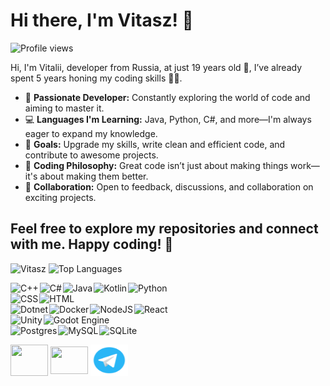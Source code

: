 # Hi there, I'm Vitasz! 👋
![Profile views](https://komarev.com/ghpvc/?username=Vitasz&style=flat-square)

Hi, I'm Vitalii, developer from Russia, at just 19 years old 👶, I’ve already spent 5 years honing my coding skills 🧑‍💻.
- 🚀 **Passionate Developer:** Constantly exploring the world of code and aiming to master it.
- 💻 **Languages I'm Learning:** Java, Python, C#, and more—I'm always eager to expand my knowledge.
- 🎯 **Goals:** Upgrade my skills, write clean and efficient code, and contribute to awesome projects.
- 🔧 **Coding Philosophy:** Great code isn’t just about making things work—it's about making them better.
- 🤝 **Collaboration:** Open to feedback, discussions, and collaboration on exciting projects.

## Feel free to explore my repositories and connect with me. Happy coding! 🎉

<img src="https://github-readme-stats.vercel.app/api?username=Vitasz&show_icons=true&theme=gotham&show=reviews,discussions_started,discussions_answered,prs_merged,prs_merged_percentage" alt="Vitasz" height = 320px/>  <img src="https://github-readme-stats.vercel.app/api/top-langs/?username=vitasz&layout=donut-vertical&theme=gotham&langs_count=4" alt="Top Languages" height = 320px/>
  <div style="display: flex; flex-wrap: wrap; flex-direction: raw; gap: 2px;">
    <img src="https://img.shields.io/badge/C++-%2300599C.svg?logo=c%2B%2B&logoColor=white" alt="C++" />
    <img src="https://img.shields.io/badge/C%23-%23239120.svg?logo=cshrp&logoColor=white" alt="C#" />
    <img src="https://img.shields.io/badge/Java-%23ED8B00.svg?logo=openjdk&logoColor=white" alt="Java" />
    <img src="https://img.shields.io/badge/Kotlin-%237F52FF.svg?logo=kotlin&logoColor=white" alt="Kotlin" />
    <img src="https://img.shields.io/badge/Python-3776AB?logo=python&logoColor=fff" alt="Python" />
  </div>
  <div style="display: flex; flex-wrap: wrap; flex-direction: raw; gap: 2px;">
    <img src="https://img.shields.io/badge/CSS-1572B6?logo=css3&logoColor=fff" alt="CSS" />
    <img src="https://img.shields.io/badge/HTML-%23E34F26.svg?logo=html5&logoColor=white" alt="HTML" />
  </div>
  <div style="display: flex; flex-wrap: wrap; flex-direction: raw; gap: 2px;">
    <img src="https://img.shields.io/badge/.NET-512BD4?logo=dotnet&logoColor=fff" alt="Dotnet" />
    <img src="https://img.shields.io/badge/Docker-2496ED?logo=docker&logoColor=fff" alt="Docker" />
    <img src="https://img.shields.io/badge/Node.js-6DA55F?logo=node.js&logoColor=white" alt="NodeJS" />
    <img src="https://img.shields.io/badge/React-%2320232a.svg?logo=react&logoColor=%2361DAFB" alt="React" />
  </div>
  <div style="display: flex; flex-wrap: wrap; flex-direction: raw; gap: 2px;">
    <img src="https://img.shields.io/badge/Unity-%23000000.svg?logo=unity&logoColor=white" alt="Unity" />
    <img src="https://img.shields.io/badge/Godot-%23FFFFFF.svg?logo=godot-engine" alt="Godot Engine" />
  </div>
  <div style="display: flex; flex-wrap: wrap; flex-direction: raw; gap: 2px;">
    <img src="https://img.shields.io/badge/Postgres-%23316192.svg?logo=postgresql&logoColor=white" alt="Postgres" />
    <img src="https://img.shields.io/badge/MySQL-4479A1?logo=mysql&logoColor=fff" alt="MySQL" />
    <img src="https://img.shields.io/badge/SQLite-%2307405e.svg?logo=sqlite&logoColor=white" alt="SQLite" />
   </div>

<a href="https://vk.com/vitaliibogomia" target="blank"><img align="center" src="https://raw.githubusercontent.com/rahuldkjain/github-profile-readme-generator/master/src/images/icons/Social/vk.svg" alt="" height="50" width="60" /></a>
<a href="https://discordapp.com/users/vitasz" target="blank"><img align="center" src="https://raw.githubusercontent.com/rahuldkjain/github-profile-readme-generator/master/src/images/icons/Social/discord.svg" alt="" height="44" width="60" /></a>
<a href="https://t.me/l_vitas_l" target="blank"><img align="center" src="https://raw.githubusercontent.com/AliSawari/github-profile-readme-generator/master/src/images/icons/Social/telegram.svg" alt="" height="50" width="60" /></a>
